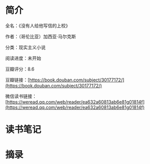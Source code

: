# 简介

全名：《没有人给他写信的上校》

作者：（哥伦比亚）加西亚·马尔克斯

分类：现实主义小说

阅读进度：未开始

豆瓣评分：8.6

豆瓣链接：[https://book.douban.com/subject/30177172/](https://book.douban.com/subject/30177172/)

微信读书链接：[https://weread.qq.com/web/reader/ea632a60813ab6e81g01814f](https://weread.qq.com/web/reader/ea632a60813ab6e81g01814f)

# 读书笔记



# 摘录


